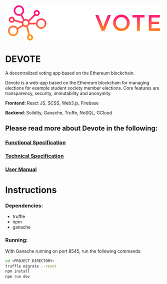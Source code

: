 ![Devote Logo](https://github.com/xy3/devote/blob/master/img/logo.png)

# DEVOTE

A decentralized voting app based on the Ethereum blockchain.

Devote is a web-app based on the Ethereum blockchain for managing elections for example student society member elections. Core features are transparency, security, immutability and anonymity.

**Frontend**: React JS, SCSS, Web3.js, Firebase 

**Backend**: Solidity, Ganache, Truffe, NoSQL, GCloud

## Please read more about Devote in the following:

### [Functional Specification](https://github.com/xy3/devote/blob/master/functional_spec.md)
### [Technical Specification](https://github.com/xy3/devote/blob/master/TECHNICAL_SPEC.md)
### [User Manual](https://github.com/xy3/devote/blob/master/USER_MANUAL.md)

# Instructions

### Dependencies:

- truffle
- npm
- ganache

### Running:

With Ganache running on port 8545, run the following commands:

```bash
cd <PROJECT DIRECTORY>
truffle migrate --reset
npm install
npm run dev
```


